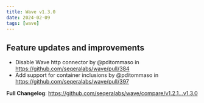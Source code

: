```yaml
---
title: Wave v1.3.0
date: 2024-02-09
tags: [wave]
---
```


## Feature updates and improvements

- Disable Wave http connector by @pditommaso in https://github.com/seqeralabs/wave/pull/384
- Add support for container inclusions by @pditommaso in https://github.com/seqeralabs/wave/pull/397

**Full Changelog**: https://github.com/seqeralabs/wave/compare/v1.2.1...v1.3.0
